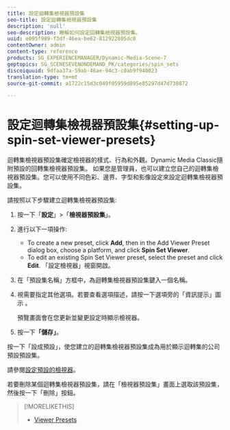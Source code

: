 ```yaml
---
title: 設定迴轉集檢視器預設集
seo-title: 設定迴轉集檢視器預設集
description: 'null'
seo-description: 瞭解如何設定回轉集檢視器預設集。
uuid: e095f989-f3df-46ea-be62-812922805dc0
contentOwner: admin
content-type: reference
products: SG_EXPERIENCEMANAGER/Dynamic-Media-Scene-7
geptopics: SG_SCENESEVENONDEMAND_PK/categories/spin_sets
discoiquuid: 9dfaa37a-59ab-46ae-94c3-c0ab9f940023
translation-type: tm+mt
source-git-commit: a1722c15d3c049f05959d895e85297d47d730872

---
```



# 設定迴轉集檢視器預設集{#setting-up-spin-set-viewer-presets}

迴轉集檢視器預設集確定檢視器的樣式、行為和外觀。Dynamic Media Classic隨附預設的回轉集檢視器預設集。 如果您是管理員，也可以建立您自己的迴轉集檢視器預設集。您可以使用不同色彩、邊界、字型和影像設定來設定迴轉集檢視器預設集。

請按照以下步驟建立迴轉集檢視器預設集:

1. 按一下「**設定**」>「**檢視器預設集**」。
1. 進行以下一項操作:

   * To create a new preset, click **Add**, then in the Add Viewer Preset dialog box, choose a platform, and click **Spin Set Viewer**.
   * To edit an existing Spin Set Viewer preset, select the preset and click **Edit**.
   「設定檢視器」視窗開啟。

1. 在「預設集名稱」方框中，為迴轉集檢視器預設集鍵入一個名稱。
1. 視需要指定其他選項。若要查看選項描述，請按一下選項旁的「資訊提示」圖示 。

   預覽畫面會在您更新並變更設定時顯示檢視器。

1. 按一下&#x200B;**「儲存」**。

按一下「設成預設」，使您建立的迴轉集檢視器預設集成為用於顯示迴轉集的公司預設預設集。

請參閱[設定預設的檢視器](application-setup.md#configuring_default_viewers)。

若要刪除某個迴轉集檢視器預設集，請在「檢視器預設集」畫面上選取該預設集，然後按一下「刪除」按鈕。

>[!MORELIKETHIS]
>
>* [Viewer Presets](application-setup.md#viewer_presets)

